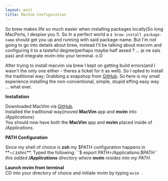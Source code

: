 ```yaml
---
layout: post
title: MacVim Configuration
---
```


So brew makes life so much easier when installing packages locally(So long MacPorts, I despise you !). So In a perfect world a ``$ brew install package-name`` should get you up and running with said package-name. But I'm not going to go into details about brew, instead I'll be talking about macvim and configuring it to a tasteful degree(perhaps maybe half assed ? ... je ne sais pas) and integrate mvim into your terminal. o.O

After trying to install macvim via brew I kept on getting build errors(and I wasn't the only one either - theres a ticket for it as well). So I opted to install the traditional way; Grabbing a snapshop from [GitHub](https://github.com/b4winckler/macvim/downloads). So here is my small experience installing the non-conventional, simple, stupid effing easy way ... what ever.

**Installation**

Downloaded MacVim via [GitHub](https://github.com/b4winckler/macvim/downloads).  
Installed the traditional way(moved **MacVim** app and **mvim** into _/Applications_)     
You should now have both the **MacVim** app and **mvim** placed inside of _/Applications_.

**PATH Configuration** 
 
Since my shell of choice is **zsh** my $PATH configuration happens in **~/.zshrc**.  
Typed the following: ``$ export PATH=/Applications:$PATH``   
_this added **/Applications** directory where **mvim** resides into my PATH._


**Launch mvim from terminal**  
CD into your directory of choice and initiate mvim by typing ``mvim .``


